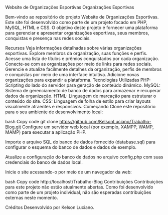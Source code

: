 Website de Organizações Esportivas
Organizações Esportivas

Bem-vindo ao repositório do projeto Website de Organizações Esportivas. Este site foi desenvolvido como parte de um projeto focado em PHP, MySQL, HTML e CSS. O objetivo deste projeto é fornecer uma plataforma para gerenciar e apresentar organizações esportivas, seus membros, conquistas e presença nas redes sociais.

Recursos
Veja informações detalhadas sobre várias organizações esportivas.
Explore membros da organização, suas funções e perfis.
Acesse uma lista de títulos e prêmios conquistados por cada organização.
Conecte-se com as organizações por meio de links para redes sociais.
Gerencie e atualize facilmente detalhes da organização, perfis de membros e conquistas por meio de uma interface intuitiva.
Adicione novas organizações para expandir a plataforma.
Tecnologias Utilizadas
PHP: Scripting do lado do servidor para geração de conteúdo dinâmico.
MySQL: Sistema de gerenciamento de banco de dados para armazenar e recuperar dados da organização.
HTML: Linguagem de marcação para estruturar o conteúdo do site.
CSS: Linguagem de folha de estilo para criar layouts visualmente atraentes e responsivos.
Começando
Clone este repositório para o seu ambiente de desenvolvimento local:

bash
Copy code
git clone https://github.com/KelsonLuciano/Trabalho-Blog.git
Configure um servidor web local (por exemplo, XAMPP, WAMP, MAMP) para executar a aplicação PHP.

Importe o arquivo SQL do banco de dados fornecido (database.sql) para configurar o esquema do banco de dados e dados de exemplo.

Atualize a configuração do banco de dados no arquivo config.php com suas credenciais do banco de dados local.

Inicie o site acessando-o por meio de um navegador da web:

bash
Copy code
http://localhost/Trabalho-Blog
Contribuições
Contribuições para este projeto não estão atualmente abertas. Como foi desenvolvido como parte de um projeto individual, não são esperadas contribuições externas neste momento.

Créditos
Desenvolvido por Kelson Luciano.
